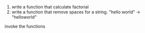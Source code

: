 1) write a function that calculate factorial
2) write a function that remove spaces for a string. "hello world" -> "helloworld"

invoke the functions